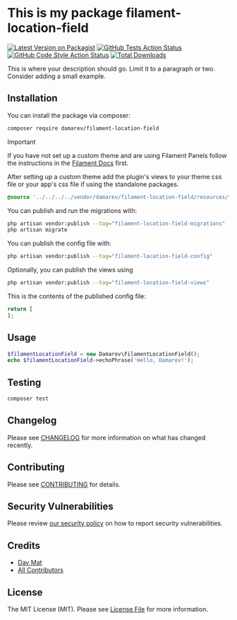 # This is my package filament-location-field

[![Latest Version on Packagist](https://img.shields.io/packagist/v/damarev/filament-location-field.svg?style=flat-square)](https://packagist.org/packages/damarev/filament-location-field)
[![GitHub Tests Action Status](https://img.shields.io/github/actions/workflow/status/damarev/filament-location-field/run-tests.yml?branch=main&label=tests&style=flat-square)](https://github.com/damarev/filament-location-field/actions?query=workflow%3Arun-tests+branch%3Amain)
[![GitHub Code Style Action Status](https://img.shields.io/github/actions/workflow/status/damarev/filament-location-field/fix-php-code-style-issues.yml?branch=main&label=code%20style&style=flat-square)](https://github.com/damarev/filament-location-field/actions?query=workflow%3A"Fix+PHP+code+styling"+branch%3Amain)
[![Total Downloads](https://img.shields.io/packagist/dt/damarev/filament-location-field.svg?style=flat-square)](https://packagist.org/packages/damarev/filament-location-field)



This is where your description should go. Limit it to a paragraph or two. Consider adding a small example.

## Installation

You can install the package via composer:

```bash
composer require damarev/filament-location-field
```

> [!IMPORTANT]
> If you have not set up a custom theme and are using Filament Panels follow the instructions in the [Filament Docs](https://filamentphp.com/docs/4.x/styling/overview#creating-a-custom-theme) first.

After setting up a custom theme add the plugin's views to your theme css file or your app's css file if using the standalone packages.

```css
@source '../../../../vendor/damarev/filament-location-field/resources/**/*.blade.php';
```

You can publish and run the migrations with:

```bash
php artisan vendor:publish --tag="filament-location-field-migrations"
php artisan migrate
```

You can publish the config file with:

```bash
php artisan vendor:publish --tag="filament-location-field-config"
```

Optionally, you can publish the views using

```bash
php artisan vendor:publish --tag="filament-location-field-views"
```

This is the contents of the published config file:

```php
return [
];
```

## Usage

```php
$filamentLocationField = new Damarev\FilamentLocationField();
echo $filamentLocationField->echoPhrase('Hello, Damarev!');
```

## Testing

```bash
composer test
```

## Changelog

Please see [CHANGELOG](CHANGELOG.md) for more information on what has changed recently.

## Contributing

Please see [CONTRIBUTING](.github/CONTRIBUTING.md) for details.

## Security Vulnerabilities

Please review [our security policy](.github/SECURITY.md) on how to report security vulnerabilities.

## Credits

- [Dav Mat](https://github.com/damarev)
- [All Contributors](../../contributors)

## License

The MIT License (MIT). Please see [License File](LICENSE.md) for more information.
